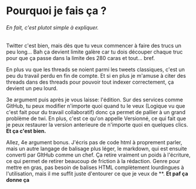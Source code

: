 # Pourquoi je fais ça ?

###### En fait, c'est plutot simple à expliquer.

Twitter c'est bien, mais dès que tu veux commencer à faire des trucs un peu long... Bah ça devient limite galère car tu dois découper chaque truc pour que ça passe dans la limite des 280 caras et tout... bref.

En plus vu que les threads se noient parmi les tweets classiques, c'est un peu du travail perdu en fin de compte. Et si en plus je m'amuse à citer des threads dans des threads pour pouvoir tout indexer correctement, ça devient un peu lourd.

3e argument puis après je vous laisse: l'édition. Sur des services comme GitHub, tu peux modifier n'importe quoi quand tu le veux (Logique vu que c'est fait pour du travail collaboratif) donc ça permet de pallier à un grand problème de twi. En plus, c'est ce qu'on appelle Versionné, ce qui fait que je peux restaurer la version anterieure de n'importe quoi en quelques clics. **Et ça c'est bien.**

Allez, 4e argument bonus. J'écris pas de code html à proprement parler, mais un autre langage de balisage plus léger, le markdown, qui est ensuite converti par GItHub comme un chef. Ça retire vraiment un poids à l'écriture, ce qui permet de retirer beaucoup de friction à la rédaction. Genre pour mettre en gras, pas besoin de balises HTML complètement lourdingues à l'utilisation, mais il me suffit juste d'entourer ce que je veux de \*\*. **Et paf ça donne ça** 
